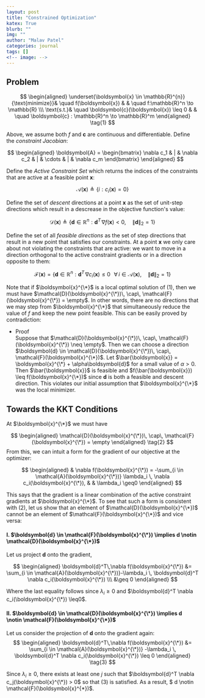```yaml
---
layout: post
title: "Constrained Optimization"
katex: True
blurb: ""
img: ""
author: "Malav Patel"
categories: journal
tags: []
<!-- image: -->
---
```


## Problem

$$
\begin{aligned}
 \underset{\boldsymbol{x} \in \mathbb{R}^{n}}{\text{minimize}}& \quad f(\boldsymbol{x}) & & \quad f:\mathbb{R}^n \to \mathbb{R} \\\ 
 \text{s.t.}& \quad \boldsymbol{c}(\boldsymbol{x}) \leq 0 & & \quad \boldsymbol{c} : \mathbb{R}^n \to \mathbb{R}^m
\end{aligned} \tag{1}
$$

Above, we assume both $f$ and $\boldsymbol{c}$ are continuous and differentiable. Define the *constraint Jacobian*:

$$
\begin{aligned}
    \boldsymbol{A} = \begin{bmatrix}
    \nabla c_1 & | &  \nabla c_2 & | & \cdots & | & \nabla c_m
\end{bmatrix}
\end{aligned}
$$

Define the *Active Constraint Set* which returns the indices of the constraints that are active at a feasible point $\boldsymbol{x}$:

$$
\mathcal{A}(\boldsymbol{x}) \triangleq \{i : c_i(\boldsymbol{x}) = 0\}
$$

Define the set of *descent* directions at a point $\boldsymbol{x}$ as the set of unit-step directions which result in a descrease in the objective function's value:

$$
\mathcal{D}(\boldsymbol{x}) \triangleq \{\boldsymbol{d} \in \mathbb{R}^n : \boldsymbol{d}^T\,\nabla f(\boldsymbol{x}) < 0, \quad \lVert \boldsymbol{d}\rVert_2 = 1\}
$$

Define the set of all *feasible directions* as the set of step directions that result in a new point that satisfies our constraints. At a point $\boldsymbol{x}$ we only care about not violating the constraints that are active: we want to move in a direction orthogonal to the active constraint gradients or in a direction opposite to them:

$$
\mathcal{F}(\boldsymbol{x}) = \{\boldsymbol{d}\in \mathbb{R}^n : \boldsymbol{d}^T \, \nabla c_i(\boldsymbol{x}) \leq 0 \, \, \, \,\forall\, i \in \mathcal{A}(\boldsymbol{x}), \quad \lVert \boldsymbol{d}\rVert_2 = 1\}
$$

Note that if $\boldsymbol{x}^{\*}$ is a local optimal solution of (1), then we must have $\mathcal{D}(\boldsymbol{x}^{\*})\, \cap\, \mathcal{F}(\boldsymbol{x}^{\*}) = \empty$. In other words, there are no directions that we may step from $\boldsymbol{x}^{\*}$ that simultaneously reduce the value of $f$ and keep the new point feasible. This can be easily proved by contradiction:
- Proof <br>
  Suppose that $\mathcal{D}(\boldsymbol{x}^{\*})\, \cap\, \mathcal{F}(\boldsymbol{x}^{\*}) \neq \empty$. Then we can choose a direction $\boldsymbol{d} \in \mathcal{D}(\boldsymbol{x}^{\*})\, \cap\, \mathcal{F}(\boldsymbol{x}^{\*})$. Let $\bar{\boldsymbol{x}} = \boldsymbol{x}^{\*} + \alpha\boldsymbol{d}$ for a small value of $\alpha > 0$. Then $\bar{\boldsymbol{x}}$ is feasible and $f(\bar{\boldsymbol{x}}) \leq f(\boldsymbol{x}^{\*})$ since $\boldsymbol{d}$ is both a feasible and descent direction. This violates our initial assumption that $\boldsymbol{x}^{\*}$ was the local minimizer.

## Towards the KKT Conditions
At $\boldsymbol{x}^{\*}$ we must have

$$
\begin{aligned}
\mathcal{D}(\boldsymbol{x}^{\*})\, \cap\, \mathcal{F}(\boldsymbol{x}^{\*}) = \empty 
\end{aligned} \tag{2}
$$
From this, we can intuit a form for the gradient of our objective at the optimizer:

$$
\begin{aligned}
  & \nabla f(\boldsymbol{x}^{\*}) = -\sum_{i \in \mathcal{A}(\boldsymbol{x}^{\*})} \lambda_i \, \nabla c_i(\boldsymbol{x}^{\*}), & & \lambda_i \geq0
\end{aligned}
$$

This says that the gradient is a linear combination of the active constraint gradients at $\boldsymbol{x}^{\*}$. To see that such a form is consistent with (2), let us show that an element of $\mathcal{D}(\boldsymbol{x}^{\*})$ cannot be an element of $\mathcal{F}(\boldsymbol{x}^{\*})$ and vice versa:

#### I. $\boldsymbol{d} \in \mathcal{F}(\boldsymbol{x}^{\*}) \implies d \notin \mathcal{D}(\boldsymbol{x}^{\*})$

Let us project $\boldsymbol{d}$ onto the gradient,

$$
\begin{aligned}
  \boldsymbol{d}^T\,\nabla f(\boldsymbol{x}^{\*}) 
  &= \sum_{i \in \mathcal{A}(\boldsymbol{x}^{\*})}-\lambda_i \, \boldsymbol{d}^T \nabla c_i(\boldsymbol{x}^{\*}) \\\ 
  &\geq 0
\end{aligned}
$$

Where the last equality follows since $\lambda_i \geq 0$ and $\boldsymbol{d}^T \nabla c_i(\boldsymbol{x}^{\*}) \leq0$.

#### II. $\boldsymbol{d} \in \mathcal{D}(\boldsymbol{x}^{\*}) \implies d \notin \mathcal{F}(\boldsymbol{x}^{\*})$

Let us consider the projection of $\boldsymbol{d}$ onto the gradient again:
$$
\begin{aligned}
  \boldsymbol{d}^T\,\nabla f(\boldsymbol{x}^{\*}) 
  &= \sum_{i \in \mathcal{A}(\boldsymbol{x}^{\*})} -\lambda_i \, \boldsymbol{d}^T \nabla c_i(\boldsymbol{x}^{\*})
  \leq 0
\end{aligned} \tag{3}
$$

Since $\lambda_i \geq 0$, there exists at least one $j$ such that $\boldsymbol{d}^T \nabla c_j(\boldsymbol{x}^{\*}) > 0$ so that (3) is satisfied. As a result, $ d \notin \mathcal{F}(\boldsymbol{x}^{\*})$.